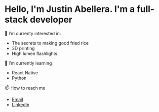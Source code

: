 <!-- Header - Introduction to self with captivating headline -->
<h1>Hello, I'm Justin Abellera. I'm a full-stack developer</h1>
<!-- Body will include things to make me interesting -->
👀 I’m currenty interested in:
<ul>
  <li>The secrets to making good fried rice</li>
  <li>3D printing</li>
  <li>High lumen flashlights</li>
</ul> 
<!-- Languages and tools -->
🌱 I’m currently learning
<ul>
  <li>React Native</li>
  <li>Python</li>
</ul>
<!-- Contact Info -->
📫 How to reach me
<ul>
  <li><a href="mailto:justin.c.abellera@gmail.com">Email</a></li>
  <li><a href="https://www.linkedin.com/in/justin-abellera/" target="_blank">LinkedIn<a/></li>
</ul> 
<!-- Misc -->



<!---
JVMV/JVMV is a ✨ special ✨ repository because its `README.md` (this file) appears on your GitHub profile.
You can click the Preview link to take a look at your changes.
--->
